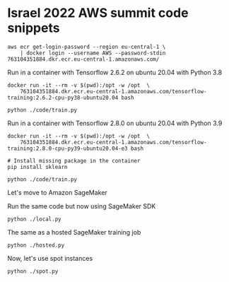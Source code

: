 # Israel 2022 AWS summit code snippets

```commandline
aws ecr get-login-password --region eu-central-1 \
    | docker login --username AWS --password-stdin 763104351884.dkr.ecr.eu-central-1.amazonaws.com/
```

Run in a container with Tensorflow 2.6.2 on ubuntu 20.04 with Python 3.8

```commandline
docker run -it --rm -v $(pwd):/opt -w /opt  \
    763104351884.dkr.ecr.eu-central-1.amazonaws.com/tensorflow-training:2.6.2-cpu-py38-ubuntu20.04 bash

python ./code/train.py
```

Run in a container with Tensorflow 2.8.0 on ubuntu 20.04 with Python 3.9

```commandline
docker run -it --rm -v $(pwd):/opt -w /opt  \
    763104351884.dkr.ecr.eu-central-1.amazonaws.com/tensorflow-training:2.8.0-cpu-py39-ubuntu20.04-e3 bash

# Install missing package in the container 
pip install sklearn

python ./code/train.py
```

Let's move to Amazon SageMaker

Run the same code but now using SageMaker SDK

```commandline
python ./local.py
```

The same as a hosted SageMaker training job

```commandline
python ./hosted.py
```

Now, let's use spot instances

```commandline
python ./spot.py
```